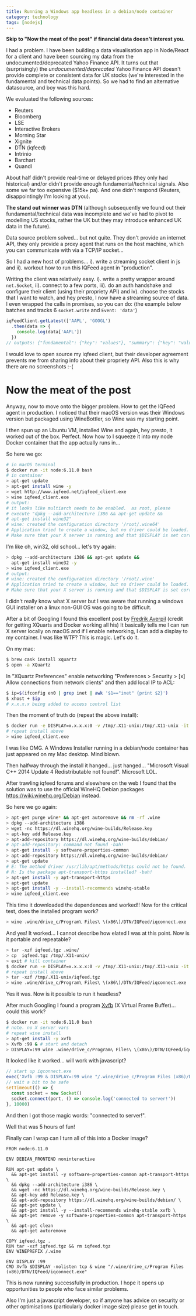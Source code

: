 ```yaml
---
title: Running a Windows app headless in a debian/node container
category: technology
tags: [nodejs]
---
```

**Skip to "Now the meat of the post" if financial data doesn't interest you.**

I had a problem. I have been building a data visualisation app in Node/React for
a client and have been sourcing my data from the undocumented/deprecated Yahoo Finance API.
It turns out that (surprisingly) the *undocumented/deprecated* Yahoo Finance API doesn't
provide complete or consistent data for UK stocks (we're interested in the fundamental and
technical data points). So we had to find an alternative datasource, and boy was this hard.

We evaluated the following sources:
* Reuters
* Bloomberg
* LSE
* Interactive Brokers
* Morning Star
* Xignite
* DTN (iqfeed)
* Intrinio
* Barchart
* Quandl

About half didn't provide real-time or delayed prices (they only had historical) and/or
didn't provide enough fundamental/technical signals. Also some we far too expensive ($15k+ pa).
And one didn't respond (Reuters, disappointingly I'm looking at you).

**The stand out winner was DTN** (although subsequently we found out their fundamental/technical data
  was incomplete and we've had to pivot to modelling US stocks, rather the UK but they may introduce
  enhanced UK data in the future).

Data source problem solved... but not quite. They don't provide an internet API, they only provide
a proxy agent that runs on the host machine, which you can communicate with via a TCP/IP socket...

So I had a new host of problems... i). write a streaming socket client in js and ii). workout how to run
this IQFeed agent in "production".

Writing the client was relatively easy. i). write a pretty wrapper around `net.Socket`, ii). connect to a
few ports, iii). do an auth handshake and configure their client (using their propriety API) and iv). choose
the stocks that I want to watch, and hey presto, I now have a streaming source of data. I even wrapped the calls
in promises, so you can do: (the example below batches and tracks 6 `socket.write` and `Event: 'data'`)

```js
iqFeedClient.getLatest(['AAPL', 'GOOGL')
  .then(data => {
    console.log(data['AAPL'])
  })
// outputs: {"fundamental": {"key": "values"}, "summary": {"key": "values"}}
```
I would love to open source my iqfeed client, but their developer agreement prevents me from sharing
info about their propriety API. Also this is why there are no screenshots :-(

# Now the meat of the post

Anyway, now to move onto the bigger problem. How to get the IQFeed agent in production. I noticed that
their macOS version was their Windows version but packaged using WineBottler, so Wine was my starting point.

I then spun up an Ubuntu VM, installed Wine and again, hey presto, it worked out of the box. Perfect.
Now how to I squeeze it into my node Docker container that the app actually runs in...

So here we go:
```bash
# in macOS terminal
$ docker run -it node:6.11.0 bash
# in container
> apt-get update
> apt-get install wine -y
> wget http://www.iqfeed.net/iqfeed_client.exe
> wine iqfeed_client.exe
# output:
# it looks like multiarch needs to be enabled.  as root, please
# execute "dpkg --add-architecture i386 && apt-get update &&
# apt-get install wine32"
# wine: created the configuration directory '/root/.wine64'
# Application tried to create a window, but no driver could be loaded.
# Make sure that your X server is running and that $DISPLAY is set correctly.
```
I'm like oh, win32, old school... let's try again:
```bash
> dpkg --add-architecture i386 && apt-get update &&
  apt-get install wine32 -y
> wine iqfeed_client.exe
# output:
# wine: created the configuration directory '/root/.wine'
# Application tried to create a window, but no driver could be loaded.
# Make sure that your X server is running and that $DISPLAY is set correctly.
```
I didn't really know what X server but I was aware that running a windows GUI installer on
a linux non-GUI OS was going to be difficult.

After a bit of Googling I found this excellent post by [Fredrik Averpil](https://fredrikaverpil.github.io/2016/07/31/docker-for-mac-and-gui-applications/)
(credit for getting XQuarts and Docker working all his) It basically tells me I can
run X server locally on macOS and if I enable networking, I can add a display to
my container. I was like WTF? This is magic. Let's do it.

On my mac:
```bash
$ brew cask install xquartz
$ open -a XQuartz
```
In "XQuartz Preferences" enable networking "Preferences > Security > [x] Allow connections from network clients" and then add local IP to ACL:

```bash
$ ip=$(ifconfig en0 | grep inet | awk '$1=="inet" {print $2}')
$ xhost + $ip
# x.x.x.x being added to access control list
```
Then the moment of truth do (repeat the above install):
```bash
$ docker run -e DISPLAY=x.x.x.x:0 -v /tmp/.X11-unix:/tmp/.X11-unix -it node:6.11.0 bash
# repeat install above
> wine iqfeed_client.exe
```
I was like OMG. A Windows Installer running in a debian/node container has just appeared on my Mac desktop. Mind blown.

Then halfway through the install it hanged... just hanged... "Microsoft Visual C++ 2014 Update 4 Redistributable not found!". Microsoft LOL.

After trawling iqfeed forums and elsewhere on the web I found that the solution was to use the official
WineHQ Debian packages https://wiki.winehq.org/Debian instead.

So here we go again:
```bash
> apt-get purge wine* && apt-get autoremove && rm -rf .wine
> dpkg --add-architecture i386
> wget -nc https://dl.winehq.org/wine-builds/Release.key
> apt-key add Release.key
> apt-add-repository https://dl.winehq.org/wine-builds/debian/
# apt-add-repository: command not found -bah!
> apt-get install -y software-properties-common
> apt-add-repository https://dl.winehq.org/wine-builds/debian/
> apt-get update
# E: The method driver /usr/lib/apt/methods/https could not be found.
# N: Is the package apt-transport-https installed? -bah!
> apt-get install -y apt-transport-https
> apt-get update
> apt-get install -y --install-recommends winehq-stable
> wine iqfeed_client.exe
```

This time it downloaded the dependences and worked!! Now for the critical test, does
the installed program work?
```bash
> wine .wine/drive_c/Program\ Files\ \(x86\)/DTN/IQFeed/iqconnect.exe
```
And yes! It worked... I cannot describe how elated I was at this point. Now is it
portable and repeatable?

```bash
> tar -xzf iqfeed.tgz .wine/
> cp  iqfeed.tgz /tmp/.X11-unix/
> exit # kill container
$ docker run -e DISPLAY=x.x.x.x:0 -v /tmp/.X11-unix:/tmp/.X11-unix -it node:6.11.0 bash
# repeat install above
> tar -xzf /tmp/.X11-unix/iqfeed.tgz
> wine .wine/drive_c/Program\ Files\ \(x86\)/DTN/IQFeed/iqconnect.exe
```

Yes it was. Now is it possible to run it headless?

After much Googling I found a program [Xvfb](https://en.wikipedia.org/wiki/Xvfb)
(X Virtual Frame Buffer)... could this work?

```bash
$ docker run -it node:6.11.0 bash
# note. no X server vars
# repeat wine install
> apt-get install -y xvfb
> Xvfb :99 & # start and detach
> DISPLAY=:99 wine .wine/drive_c/Program\ Files\ \(x86\)/DTN/IQFeed/iqconnect.exe
```

It looked like it worked... will work with javascript?

```js
// start up iqconnect.exe
exec('Xvfb :99 & DISPLAY=:99 wine "/.wine/drive_c/Program Files (x86)/DTN/IQFeed/iqconnect.exe"')
// wait a bit to be safe
setTimeout(() => {
  const socket = new Socket()
  socket.connect(port, () => console.log('connected to server!'))
}, 10000)
```

And then I got those magic words: "connected to server!".

Well that was 5 hours of fun!

Finally can I wrap can I turn all of this into a Docker image?

```
FROM node:6.11.0

ENV DEBIAN_FRONTEND noninteractive

RUN apt-get update \
  && apt-get install -y software-properties-common apt-transport-https \
  && dpkg --add-architecture i386 \
  && wget -nc https://dl.winehq.org/wine-builds/Release.key \
  && apt-key add Release.key \
  && apt-add-repository https://dl.winehq.org/wine-builds/debian/ \
  && apt-get update \
  && apt-get install -y --install-recommends winehq-stable xvfb \
  && apt-get remove -y software-properties-common apt-transport-https \
  && apt-get clean
  && apt-get autoremove

COPY iqfeed.tgz .
RUN tar -xzf iqfeed.tgz && rm iqfeed.tgz
ENV WINEPREFIX /.wine

ENV DISPLAY :99
CMD Xvfb $DISPLAY -nolisten tcp & wine "/.wine/drive_c/Program Files (x86)/DTN/IQFeed/iqconnect.exe"
```

This is now running successfully in production. I hope it opens up opportunities
to people who face similar problems.

Also I'm just a javascript developer, so if anyone has advice on security or
other optimisations (particularly docker image size) please get in touch.
